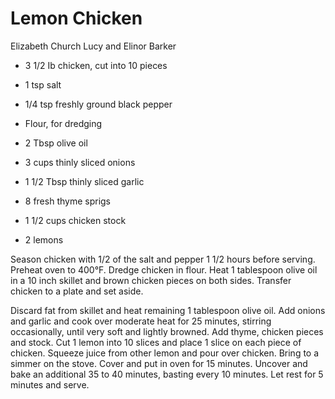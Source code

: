 # Lemon Chicken

Elizabeth Church
Lucy and Elinor Barker

- 3 1/2 Ib chicken, cut into 10 pieces
- 1 tsp salt
- 1/4 tsp freshly ground black pepper
- Flour, for dredging

- 2 Tbsp olive oil
- 3 cups thinly sliced onions
- 1 1/2 Tbsp thinly sliced garlic
- 8 fresh thyme sprigs
- 1 1/2 cups chicken stock
- 2 lemons

Season chicken with 1/2 of the salt and pepper 1 1/2 hours before serving. Preheat oven to 400°F. Dredge chicken in flour. Heat 1 tablespoon olive oil in a 10 inch skillet and brown chicken pieces on both sides. Transfer chicken to a plate and set aside.

Discard fat from skillet and heat remaining 1 tablespoon olive oil. Add onions and garlic and cook over moderate heat for 25 minutes, stirring occasionally, until very soft and lightly browned. Add thyme, chicken pieces and stock. Cut 1 lemon into 10 slices and place 1 slice on each piece of chicken. Squeeze juice from other lemon and pour over chicken.  Bring to a simmer on the stove. Cover and put in oven for 15 minutes.  Uncover and bake an additional 35 to 40 minutes, basting every 10 minutes. Let rest for 5 minutes and serve.